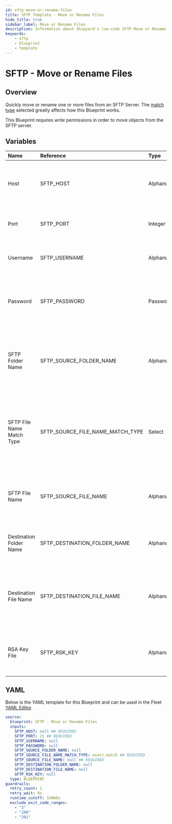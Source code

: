 ```yaml
---
id: sftp-move-or-rename-files
title: SFTP Template - Move or Rename Files
hide_title: true
sidebar_label: Move or Rename Files
description: Information about Shipyard's low-code SFTP Move or Rename Files blueprint. Quickly move or rename one or more files from an SFTP Server.  
keywords:
    - sftp
    - blueprint
    - template
---
```


# SFTP - Move or Rename Files

## Overview
Quickly move or rename one or more files from an SFTP Server. The [match type](https://www.shipyardapp.com/docs/reference/blueprint-library/match-type/) selected greatly affects how this Blueprint works.

This Blueprint requires _write_ permissions in order to move objects from the SFTP server.

## Variables

| Name | Reference | Type | Required | Default | Options | Description |
|:-----|:----------|:-----|:---------|:--------|:--------|:------------|
| Host | SFTP_HOST  | Alphanumeric |:white_check_mark: | - | - | The domain or the IP address of the FTP Server you want to connect to. |
| Port | SFTP_PORT  | Integer |:white_check_mark: | `22` | - | Number for the port to connect to. `21` is used by default. |
| Username | SFTP_USERNAME  | Alphanumeric |:heavy_minus_sign: | - | - | Value of the configured username in the FTP server. |
| Password | SFTP_PASSWORD  | Password |:heavy_minus_sign: | - | - | Value of the configured password associated to the username on the FTP server. |
| SFTP Folder Name | SFTP_SOURCE_FOLDER_NAME  | Alphanumeric |:heavy_minus_sign: | - | - | Name of the folder where the file is stored in the SFTP server. If left blank, will look in the root directory. |
| SFTP File Name Match Type | SFTP_SOURCE_FILE_NAME_MATCH_TYPE  | Select |:white_check_mark: | `exact_match` | Exact Match: `exact_match`<br></br><br></br>Regex Match: `regex_match`<br></br><br></br> | Determines if the text in "FTP File Name" will look for one file with exact match, or multiple files using regex. |
| SFTP File Name | SFTP_SOURCE_FILE_NAME  | Alphanumeric |:white_check_mark: | - | - | Name of the target file in the FTP server. Can be regex if "Match Type" is set accordingly. |
| Destination Folder Name | SFTP_DESTINATION_FOLDER_NAME  | Alphanumeric |:heavy_minus_sign: | - | - | The name of the folder where the target file will be moved |
| Destination File Name | SFTP_DESTINATION_FILE_NAME  | Alphanumeric |:heavy_minus_sign: | - | - | Name of the file for the target file once it is moved. If left blank, the original file name will be retained |
| RSA Key File | SFTP_RSK_KEY  | Alphanumeric |:heavy_minus_sign: | - | - | The private key file used to authenticate via ssh into the SFTP server |


## YAML
Below is the YAML template for this Blueprint and can be used in the Fleet [YAML Editor](../../reference/fleets/yaml-editor.md).
```yaml
source:
  blueprint: SFTP - Move or Rename Files
  inputs:
    SFTP_HOST: null ## REQUIRED
    SFTP_PORT: 21 ## REQUIRED
    SFTP_USERNAME: null 
    SFTP_PASSWORD: null 
    SFTP_SOURCE_FOLDER_NAME: null 
    SFTP_SOURCE_FILE_NAME_MATCH_TYPE: exact_match ## REQUIRED
    SFTP_SOURCE_FILE_NAME: null ## REQUIRED
    SFTP_DESTINATION_FOLDER_NAME: null 
    SFTP_DESTINATION_FILE_NAME: null 
    SFTP_RSK_KEY: null 
  type: BLUEPRINT
guardrails:
  retry_count: 1
  retry_wait: 0s
  runtime_cutoff: 1h0m0s
  exclude_exit_code_ranges:
    - "3"
    - "200"
    - "201"
```
